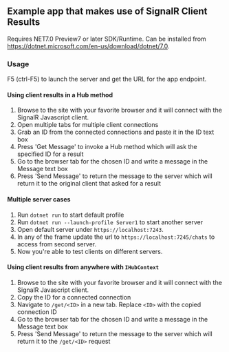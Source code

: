 ## Example app that makes use of SignalR Client Results

Requires NET7.0 Preview7 or later SDK/Runtime.
Can be installed from https://dotnet.microsoft.com/en-us/download/dotnet/7.0.

### Usage

F5 (ctrl-F5) to launch the server and get the URL for the app endpoint.

#### Using client results in a Hub method

1. Browse to the site with your favorite browser and it will connect with the SignalR Javascript client.
2. Open multiple tabs for multiple client connections
3. Grab an ID from the connected connections and paste it in the ID text box
4. Press 'Get Message' to invoke a Hub method which will ask the specified ID for a result
5. Go to the browser tab for the chosen ID and write a message in the Message text box
6. Press 'Send Message' to return the message to the server which will return it to the original client that asked for a result

#### Multiple server cases

1. Run `dotnet run` to start default profile
2. Run `dotnet run --launch-profile Server1` to start another server
3. Open default server under `https://localhost:7243`.
4. In any of the frame update the url to `https://localhost:7245/chats` to access from second server.
5. Now you're able to test clients on different servers.

#### Using client results from anywhere with `IHubContext`

1. Browse to the site with your favorite browser and it will connect with the SignalR Javascript client.
2. Copy the ID for a connected connection
3. Navigate to `/get/<ID>` in a new tab. Replace `<ID>` with the copied connection ID
5. Go to the browser tab for the chosen ID and write a message in the Message text box
6. Press 'Send Message' to return the message to the server which will return it to the `/get/<ID>` request


